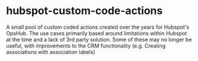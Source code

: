 # hubspot-custom-code-actions
A small pool of custom coded actions created over the years for Hubspot's OpsHub. The use cases primarily based around limitations within Hubspot at the time and a lack of 3rd party solution. Some of these may no longer be useful, with improvements to the CRM functionality (e.g. Creating associations with association labels)
